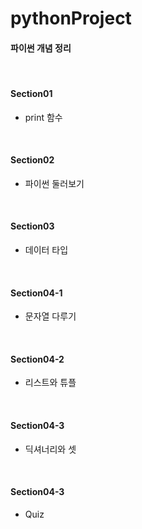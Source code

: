 # pythonProject
#### 파이썬 개념 정리
</br>

#### Section01
- print 함수  
</br>



#### Section02
- 파이썬 둘러보기  
</br>


#### Section03
- 데이터 타입  
</br>


#### Section04-1
- 문자열 다루기  
</br>


#### Section04-2
- 리스트와 튜플  
</br>


#### Section04-3
- 딕셔너리와 셋 
</br>

#### Section04-3
- Quiz
</br>

